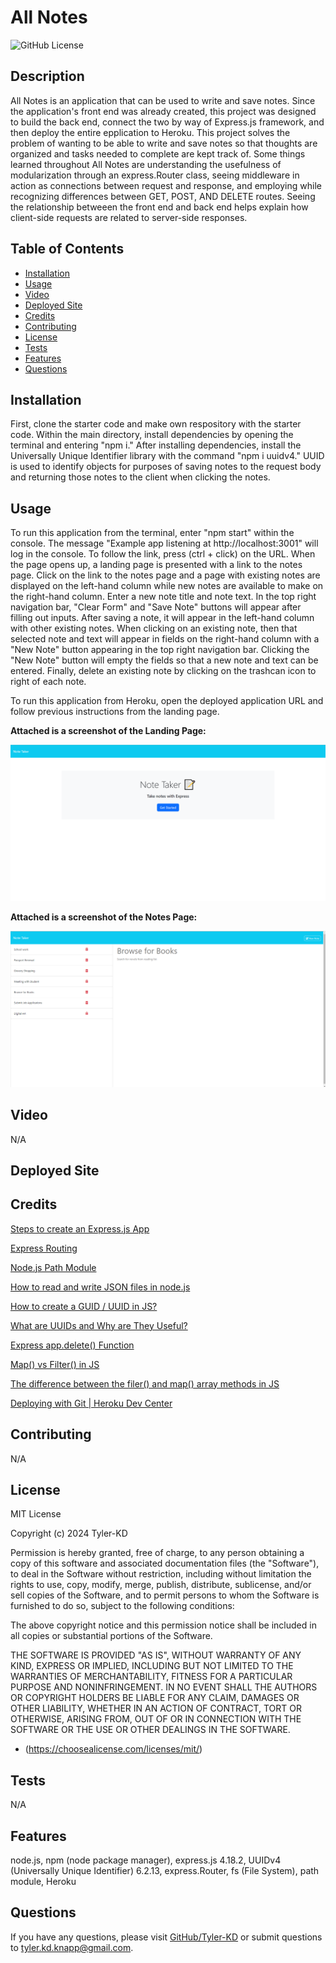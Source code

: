 # All Notes

![GitHub License](https://img.shields.io/badge/license-MIT-default.svg)

## Description

All Notes is an application that can be used to write and save notes.  Since the application's front end was already created, this project was designed to build the back end, connect the two by way of Express.js framework, and then deploy the entire epplication to Heroku.  This project solves the problem of wanting to be able to write and save notes so that thoughts are organized and tasks needed to complete are kept track of.  Some things learned throughout All Notes are understanding the usefulness of modularization through an express.Router class, seeing middleware in action as connections between request and response, and employing while recognizing differences between GET, POST, AND DELETE routes.  Seeing the relationship betweeen the front end and back end helps explain how client-side requests are related to server-side responses.

## Table of Contents

* [Installation](#installation)
* [Usage](#usage)
* [Video](#video)
* [Deployed Site](#deployed-site)
* [Credits](#credits)
* [Contributing](#contributing)
* [License](#license)
* [Tests](#tests)
* [Features](#features)
* [Questions](#questions)

## Installation

First, clone the starter code and make own respository with the starter code.  Within the main directory, install dependencies by opening the terminal and entering "npm i."  After installing dependencies, install the Universally Unique Identifier library with the command "npm i uuidv4."  UUID is used to identify objects for purposes of saving notes to the request body and returning those notes to the client when clicking the notes.

## Usage

To run this application from the terminal, enter "npm start" within the console.  The message "Example app listening at http://localhost:3001" will log in the console.  To follow the link, press (ctrl + click) on the URL.  When the page opens up, a landing page is presented with a link to the notes page.  Click on the link to the notes page and a page with existing notes are displayed on the left-hand column while new notes are available to make on the right-hand column.  Enter a new note title and note text.  In the top right navigation bar, "Clear Form" and "Save Note" buttons will appear after filling out inputs.  After saving a note, it will appear in the left-hand column with other existing notes.  When clicking on an existing note, then that selected note and text will appear in fields on the right-hand column with a "New Note" button appearing in the top right navigation bar.  Clicking the "New Note" button will empty the fields so that a new note and text can be entered.  Finally, delete an existing note by clicking on the trashcan icon to right of each note.

To run this application from Heroku, open the deployed application URL and follow previous instructions from the landing page.

**Attached is a screenshot of the Landing Page:**

![Landing-Page](./Assets/images/All%20Notes%20Landing%20Page.png)

**Attached is a screenshot of the Notes Page:**

![Notes-Page](./Assets/images/All%20Notes%20Notes%20Page.png)

## Video

N/A

## Deployed Site

[]()

## Credits

[Steps to create an Express.js App](https://www.geeksforgeeks.org/steps-to-create-an-express-js-application/)

[Express Routing](https://expressjs.com/en/guide/routing.html#express-router)

[Node.js Path Module](https://www.w3schools.com/nodejs/ref_path.asps)

[How to read and write JSON files in node.js](https://attacomsian.com/blog/nodejs-read-write-json-files)

[How to create a GUID / UUID in JS?](https://www.geeksforgeeks.org/how-to-create-a-guid-uuid-in-javascript/)

[What are UUIDs and Why are They Useful?](https://www.howtogeek.com/devops/what-are-uuids-and-why-are-they-useful/)

[Express app.delete() Function](https://www.geeksforgeeks.org/express-js-app-delete-function/)

[Map() vs Filter() in JS](https://www.geeksforgeeks.org/map-vs-filter-in-javascript/)

[The difference between the filer() and map() array methods in JS](https://medium.com/@c.mansour/the-difference-between-the-filter-and-map-array-methods-in-javascript-f8164f65fa5e)

[Deploying with Git | Heroku Dev Center](https://devcenter.heroku.com/articles/git#create-a-heroku-remote)

## Contributing

N/A

## License

MIT License

Copyright (c) 2024 Tyler-KD

Permission is hereby granted, free of charge, to any person obtaining a copy
of this software and associated documentation files (the "Software"), to deal
in the Software without restriction, including without limitation the rights
to use, copy, modify, merge, publish, distribute, sublicense, and/or sell
copies of the Software, and to permit persons to whom the Software is
furnished to do so, subject to the following conditions:

The above copyright notice and this permission notice shall be included in all
copies or substantial portions of the Software.

THE SOFTWARE IS PROVIDED "AS IS", WITHOUT WARRANTY OF ANY KIND, EXPRESS OR
IMPLIED, INCLUDING BUT NOT LIMITED TO THE WARRANTIES OF MERCHANTABILITY,
FITNESS FOR A PARTICULAR PURPOSE AND NONINFRINGEMENT. IN NO EVENT SHALL THE
AUTHORS OR COPYRIGHT HOLDERS BE LIABLE FOR ANY CLAIM, DAMAGES OR OTHER
LIABILITY, WHETHER IN AN ACTION OF CONTRACT, TORT OR OTHERWISE, ARISING FROM,
OUT OF OR IN CONNECTION WITH THE SOFTWARE OR THE USE OR OTHER DEALINGS IN THE
SOFTWARE.

* (https://choosealicense.com/licenses/mit/)

## Tests

N/A

## Features

node.js, npm (node package manager), express.js 4.18.2, UUIDv4 (Universally Unique Identifier) 6.2.13, express.Router, fs (File System), path module, Heroku

## Questions

If you have any questions, please visit [GitHub/Tyler-KD](https://github.com/Tyler-KD) or submit questions to tyler.kd.knapp@gmail.com.
